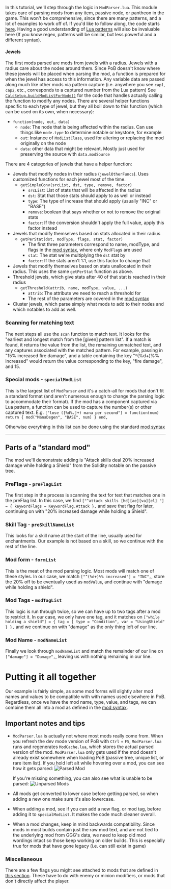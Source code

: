 In this tutorial, we'll step through the logic in `ModParser.lua`.  This module takes care of parsing mods from any item, passive node, or pantheon in the game.  This won't be comprehensive, since there are many patterns, and a lot of examples to work off of.  If you'd like to follow along, the code starts [here](https://github.com/PathOfBuildingCommunity/PathOfBuilding/blob/master/src/Modules/ModParser.lua#L3453).  Having a good understanding of [Lua patterns](https://www.lua.org/pil/20.2.html) will also be invaluable here (If you know regex, patterns will be similar, but less powerful and a different syntax).

#### Jewels
The first mods parsed are mods from jewels with a radius.  Jewels with a radius care about the nodes around them.  Since PoB doesn't know where these jewels will be placed when parsing the mod, a function is prepared for when the jewel has access to this information.  Any variable data are passed along much like other mods via pattern capture (i.e. anywhere you see `cap1`, `cap2`, etc., corresponds to a captured number from the Lua pattern)  See [`CalcSetup.buildModListForNode()`](https://github.com/PathOfBuildingCommunity/PathOfBuilding/blob/master/src/Modules/CalcSetup.lua#L76) for the code that handles actually calling the function to modify any nodes.  There are several helper functions specific to each type of jewel, but they all boil down to this function (which can be used on its own, when necessary):
- `function(node, out, data)`
  - `node`: The node that is being affected within the radius.  Can use things like `node.type` to determine notable or keystone, for example
  - `out`: Instance of `ModListClass`, used for altering or replacing the mod originally on the node
  - `data`: other data that might be relevant.  Mostly just used for preserving the source with `data.modSource`

There are 4 categories of jewels that have a helper function:
- Jewels that modify nodes in their radius (`jewelOtherFuncs`).  Uses customized functions for each jewel most of the time.
    - `getSimpleConv(srcList, dst, type, remove, factor)`
      - `srcList`: List of stats that will be affected in the radius
      - `dst`: Stat that those stats should apply to as well or instead
      - `type`: The type of increase that should apply (usually "INC" or "BASE")
      - `remove`: boolean that says whether or not to remove the original stats
      - `factor`: If the conversion shouldn't apply the full value, apply this factor instead
- Jewels that modify themselves based on stats allocated in their radius
  - `getPerStat(dst, modType, flags, stat, factor)`
    - The first three parameters correspond to name, modType, and flags in the [mod syntax](https://github.com/PathOfBuildingCommunity/PathOfBuilding/wiki/How-does-the-Mod-syntax-work%3F), where only `ModFlag`s are used
    - `stat`: The stat we're multiplying the `dst` stat by
    - `factor`: If the stats aren't 1:1, use this factor to change that
- Jewels that modify themselves based on stats unallocated in their radius.  This uses the same `getPerStat` function as above.
- Threshold jewels, which give stats after 40 of that stat is reached in their radius
  - `getThreshold(attrib, name, modType, value, ...)`
    - `attrib`: The attribute we need to reach a threshold for
    - The rest of the parameters are covered in the [mod syntax](https://github.com/PathOfBuildingCommunity/PathOfBuilding/wiki/How-does-the-Mod-syntax-work%3F)
- Cluster jewels, which parse simply what mods to add to their nodes and which notables to add as well.

### Scanning for matching text

The next steps all use the `scan` function to match text.  It looks for the "earliest and longest match from the [given] pattern list".  If a match is found, it returns the value from the list, the remaining unmatched text, and any captures associated with the matched pattern.  For example, passing in "15% increased fire damage", and a table containing the key "^(%d+)%% increased" would return the value corresponding to the key, "fire damage", and 15.

### Special mods - `specialModList`
This is the largest list of `ModParser` and it's a catch-all for mods that don't fit a standard format (and aren't numerous enough to change the parsing logic to accommodate their format).  If the mod has a component captured via Lua pattern, a function can be used to capture the number(s) or other captured text.  E.g. `["lose ([%d%.]+) mana per second"] = function(num) return { mod("ManaDegen", "BASE", num) } end,`

Otherwise everything in this list can be done using the standard [mod syntax](https://github.com/PathOfBuildingCommunity/PathOfBuilding/wiki/How-does-the-Mod-syntax-work%3F)

***
## Parts of a "standard mod"
The mod we'll demonstrate adding is "Attack skills deal 20% increased damage while holding a Shield" from the Solidity notable on the passive tree.

### PreFlags - `preFlagList`

The first step in the process is scanning the text for text that matches one in the preFlag list.  In this case, we find `["^attack skills [hd][ae][va][el] "] = { keywordFlags = KeywordFlag.Attack },` and save that flag for later, continuing on with "20% increased damage while holding a Shield".

### Skill Tag - `preSkillNameList`

This looks for a skill name at the start of the line, usually used for enchantments.  Our example is not based on a skill, so we continue with the rest of the line.

### Mod form - `formList`

This is the meat of the mod parsing logic.  Most mods will match one of these styles.  In our case, we match `["^(%d+)%% increased"] = "INC",`, store the 20% off to be eventually used as `modValue`, and continue with "damage while holding a shield".

### Mod Tags - `modTagList`

This logic is run through twice, so we can have up to two tags after a mod to restrict it.  In our case, we only have one tag, and it matches on `["while holding a shield"] = { tag = { type = "Condition", var = "UsingShield" } },` and we continue on with "damage" as the only thing left of our line.

### Mod Name - `modNameList`
Finally we look through `modNameList` and match the remainder of our line on `["damage"] = "Damage",`, leaving us with nothing remaining in our line.

# Putting it all together #

Our example is fairly simple, as some mod forms will slightly alter mod names and values to be compatible with with names used elsewhere in PoB.  Regardless, once we have the mod name, type, value, and tags, we can combine them all into a mod as defined in the [mod syntax](https://github.com/PathOfBuildingCommunity/PathOfBuilding/wiki/How-does-the-Mod-syntax-work%3F).

## Important notes and tips ##

- `ModParser.lua` is actually not where most mods really come from.  When you refresh the dev mode version of PoB with `Ctrl` + `F5`, `ModParser.lua` runs and regenerates `ModCache.lua`, which stores the actual parsed version of the mod.  `ModParser.lua` only gets used if the mod doesn't already exist somewhere when loading PoB (passive tree, unique list, or rare item list).  If you hold left alt while hovering over a mod, you can see how it gets parsed: ![Parsed Mod](https://i.imgur.com/ArVupKs.png)

  If you're missing something, you can also see what is unable to be parsed: ![Unparsed Mods](https://i.imgur.com/RiIH0u4.png)

- All mods get converted to lower case before getting parsed, so when adding a new one make sure it's also lowercase.

- When adding a mod, see if you can add a new flag, or mod tag, before adding it to `specialModList`.  It makes the code much cleaner overall.

- When a mod changes, keep in mind backwards compatibility.  Since mods in most builds contain just the raw mod text, and are not tied to the underlying mod from GGG's data, we need to keep old mod wordings intact so those keep working on older builds.  This is especially true for mods that have gone legacy (i.e. can still exist in game)

### Miscellaneous

There are a few flags you might see attached to mods that are defined in [this section](https://github.com/PathOfBuildingCommunity/PathOfBuilding/blob/master/src/Modules/ModParser.lua#L3662).  These have to do with enemy or minion modifiers, or mods that don't directly affect the player.